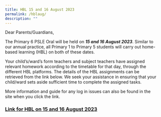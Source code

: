```yaml
---
title: HBL 15 and 16 August 2023
permalink: /hblaug/
description: ""
---
```

Dear Parents/Guardians, 

The Primary 6 PSLE Oral will be held on ***15 and 16 August 2023***. Similar to our annual practice, all Primary 1 to Primary 5 students will carry out home-based learning (HBL) on both of these dates.

Your child’s/ward’s form teachers and subject teachers have assigned relevant homework according to the timetable for that day, through the different HBL platforms. The details of the HBL assignments can be retrieved from the link below. We seek your assistance in ensuring that your child/ward sets aside sufficient time to complete the assigned tasks.

More information and guide for any log in issues can also be found in the site when you click the link. 

### [Link for HBL on 15 and 16 August 2023](https://sites.google.com/moe.edu.sg/kcsfhbl/home)